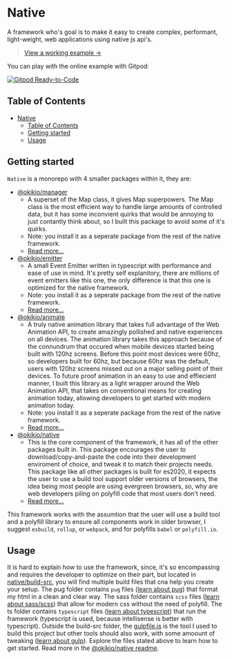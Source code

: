 # Native
A framework who's goal is to make it easy to create complex, performant, light-weight, web applications using native js api's.

> [View a working example  &#8594;](https://okikio.github.io/native/packages/native/demo/)

You can play with the online example with Gitpod:

[![Gitpod Ready-to-Code](https://img.shields.io/badge/Gitpod-Ready--to--Code-blue?logo=gitpod)](https://gitpod.io/#https://github.com/okikio/native)

## Table of Contents
- [Native](#native)
  - [Table of Contents](#table-of-contents)
  - [Getting started](#getting-started)
  - [Usage](#usage)

## Getting started

`Native` is a monorepo with 4 smaller packages within it, they are:
* [@okikio/manager](./packages/manager)
  * A superset of the Map class, it gives Map superpowers. The Map class is the most efficient way to handle large amounts of controlled data, but it has some inconvient quirks that would be annoying to just contantly think about, so I built this package to avoid some of it's quirks.
  * Note: you install it as a seperate package from the rest of the native framework.
  * [Read more...](./packages/manager/README.md)
* [@okikio/emitter](./packages/emitter)
  * A small Event Emitter written in typescript with performance and ease of use in mind. It's pretty self explanitory, there are millions of event emitters like this one, the only difference is that this one is optimized for the native framework.
  * Note: you install it as a seperate package from the rest of the native framework.
  * [Read more...](./packages/emitter/README.md)
* [@okikio/animate](./packages/animate)
  * A truly native animation library that takes full advantage of the Web Animation API, to create amazingly pollished and native experiences on all devices. The animation library takes this approach because of the connundrum that occured when mobile devices started being built with 120hz screens. Before this point most devices were 60hz, so developers built for 60hz, but because 60hz was the default, users with 120hz screens missed out on a major selling point of their devices. To future proof animation in an easy to use and effiecient manner, I built this library as a light wrapper around the Web Animation API, that takes on conventional means for creating animation today, allowing developers to get started with modern animation today.
  * Note: you install it as a seperate package from the rest of the native framework.
  * [Read more...](./packages/animate/README.md)
* [@okikio/native](./packages/native)
  * This is the core component of the framework, it has all of the other packages built in. This package encourages the user to download/copy-and-paste the code into their development enviroment of choice, and tweak it to match their projects needs. This package like all other packages is built for es2020, it expects the user to use a build tool support older versions of browsers, the idea being most people are using evergreen browsers, so, why are web developers piling on polyfill code that most users don't need.
  * [Read more...](./packages/native/README.md)

This framework works with the assumtion that the user will use a build tool and a polyfill library to ensure all components work in older browser, I suggest `esbuild`, `rollup`, or `webpack`, and for polyfills `babel` or `polyfill.io`.

## Usage

It is hard to explain how to use the framework, since, it's so encompassing and requires the developer to optimize on their part, but located in [native/build-src](./packages/native/build-src), you will find multiple build files that cna help you create your setup. The pug folder contains `pug` files ([learn about pug](https://pugjs.org/api/getting-started.html)) that format my html in a clean and clear way. The sass folder contains `scss` files ([learn about sass/scss](https://sass-lang.com/guide)) that allow for modern css without the need of polyfill. The ts folder contains `typescript` files ([learn about typescript](https://www.typescriptlang.org/)) that run the framework (typescript is used, because intellisense is better with typescript). Outside the build-src folder, the [gulpfile.js](./packages/native/gulpfile.js) is the tool I used to build this project but other tools should also work, with some amoount of tweaking ([learn about gulp](https://gulpjs.com/)). Explore the files stated above to learn how to get started. Read more in the [@okikio/native readme](./package/native/readm.md).
